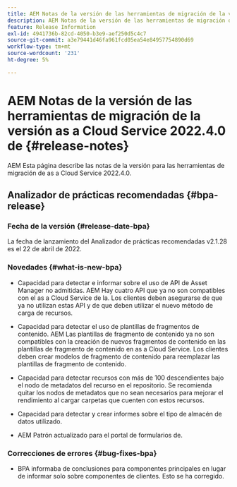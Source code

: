 ```yaml
---
title: AEM Notas de la versión de las herramientas de migración de la versión as a Cloud Service 2022.4.0 de
description: AEM Notas de la versión de las herramientas de migración de la versión as a Cloud Service 2022.4.0 de
feature: Release Information
exl-id: 4941736b-82cd-4050-b3e9-aef250d5c4c7
source-git-commit: a3e79441d46fa961fcd05ea54e84957754890d69
workflow-type: tm+mt
source-wordcount: '231'
ht-degree: 5%

---
```


# AEM Notas de la versión de las herramientas de migración de la versión as a Cloud Service 2022.4.0 de {#release-notes}

AEM Esta página describe las notas de la versión para las herramientas de migración de as a Cloud Service 2022.4.0.

## Analizador de prácticas recomendadas {#bpa-release}

### Fecha de la versión {#release-date-bpa}

La fecha de lanzamiento del Analizador de prácticas recomendadas v2.1.28 es el 22 de abril de 2022.

### Novedades {#what-is-new-bpa}

* Capacidad para detectar e informar sobre el uso de API de Asset Manager no admitidas. AEM Hay cuatro API que ya no son compatibles con el as a Cloud Service de la. Los clientes deben asegurarse de que ya no utilizan estas API y de que deben utilizar el nuevo método de carga de recursos.

* Capacidad para detectar el uso de plantillas de fragmentos de contenido. AEM Las plantillas de fragmento de contenido ya no son compatibles con la creación de nuevos fragmentos de contenido en las plantillas de fragmento de contenido en as a Cloud Service. Los clientes deben crear modelos de fragmento de contenido para reemplazar las plantillas de fragmento de contenido.

* Capacidad para detectar recursos con más de 100 descendientes bajo el nodo de metadatos del recurso en el repositorio. Se recomienda quitar los nodos de metadatos que no sean necesarios para mejorar el rendimiento al cargar carpetas que cuenten con estos recursos.

* Capacidad para detectar y crear informes sobre el tipo de almacén de datos utilizado.

* AEM Patrón actualizado para el portal de formularios de.

### Correcciones de errores {#bug-fixes-bpa}

* BPA informaba de conclusiones para componentes principales en lugar de informar solo sobre componentes de clientes. Esto se ha corregido.

